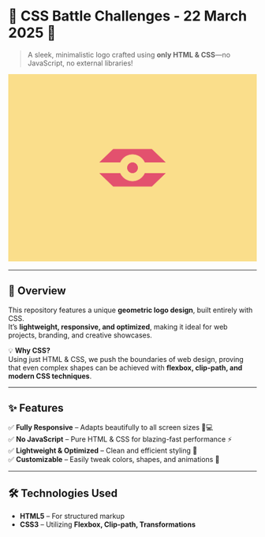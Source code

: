 # 🎨 CSS Battle Challenges - 22 March 2025 🚀

> A sleek, minimalistic logo crafted using **only HTML & CSS**—no JavaScript, no external libraries!  

![CSS Logo Preview](preview.png)

---

## 🌟 Overview  
This repository features a unique **geometric logo design**, built entirely with CSS.  
It’s **lightweight, responsive, and optimized**, making it ideal for web projects, branding, and creative showcases.  

💡 **Why CSS?**  
Using just HTML & CSS, we push the boundaries of web design, proving that even complex shapes can be achieved with **flexbox, clip-path, and modern CSS techniques**.  

---

## ✨ Features  
✅ **Fully Responsive** – Adapts beautifully to all screen sizes 📱💻  
✅ **No JavaScript** – Pure HTML & CSS for blazing-fast performance ⚡  
✅ **Lightweight & Optimized** – Clean and efficient styling 🎯  
✅ **Customizable** – Easily tweak colors, shapes, and animations 🎨  

---

## 🛠️ Technologies Used  
- **HTML5** – For structured markup  
- **CSS3** – Utilizing **Flexbox, Clip-path, Transformations**
